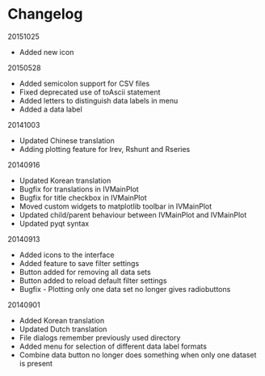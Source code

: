 Changelog
========================

20151025
- Added new icon

20150528
- Added semicolon support for CSV files
- Fixed deprecated use of toAscii statement
- Added letters to distinguish data labels in menu
- Added a data label

20141003
- Updated Chinese translation
- Adding plotting feature for Irev, Rshunt and Rseries

20140916
- Updated Korean translation
- Bugfix for translations in IVMainPlot
- Bugfix for title checkbox in IVMainPlot
- Moved custom widgets to matplotlib toolbar in IVMainPlot
- Updated child/parent behaviour between IVMainPlot and IVMainPlot
- Updated pyqt syntax

20140913
- Added icons to the interface
- Added feature to save filter settings
- Button added for removing all data sets
- Button added to reload default filter settings
- Bugfix - Plotting only one data set no longer gives radiobuttons

20140901
- Added Korean translation
- Updated Dutch translation
- File dialogs remember previously used directory
- Added menu for selection of different data label formats
- Combine data button no longer does something when only one dataset is present
